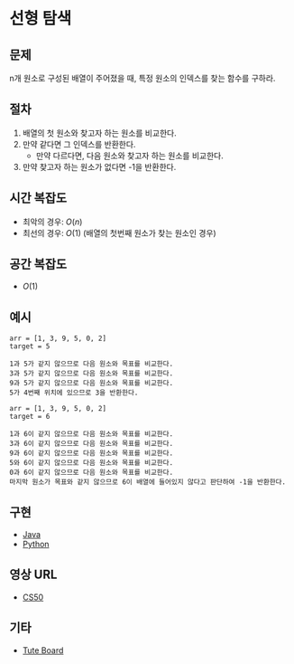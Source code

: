 # 선형 탐색

## 문제

n개 원소로 구성된 배열이 주어졌을 때, 특정 원소의 인덱스를 찾는 함수를 구하라.

## 절차

1. 배열의 첫 원소와 찾고자 하는 원소를 비교한다.
2. 만약 같다면 그 인덱스를 반환한다.
   - 만약 다르다면, 다음 원소와 찾고자 하는 원소를 비교한다.
3. 만약 찾고자 하는 원소가 없다면 -1을 반환한다.

## 시간 복잡도

- 최악의 경우: $O(n)$
- 최선의 경우: $O(1)$ (배열의 첫번째 원소가 찾는 원소인 경우)

## 공간 복잡도

- $O(1)$

## 예시

```
arr = [1, 3, 9, 5, 0, 2]
target = 5

1과 5가 같지 않으므로 다음 원소와 목표를 비교한다.
3과 5가 같지 않으므로 다음 원소와 목표를 비교한다.
9과 5가 같지 않으므로 다음 원소와 목표를 비교한다.
5가 4번째 위치에 있으므로 3을 반환한다.
```

```
arr = [1, 3, 9, 5, 0, 2]
target = 6

1과 6이 같지 않으므로 다음 원소와 목표를 비교한다.
3과 6이 같지 않으므로 다음 원소와 목표를 비교한다.
9과 6이 같지 않으므로 다음 원소와 목표를 비교한다.
5와 6이 같지 않으므로 다음 원소와 목표를 비교한다.
0과 6이 같지 않으므로 다음 원소와 목표를 비교한다.
마지막 원소가 목표와 같지 않으므로 6이 배열에 들어있지 않다고 판단하여 -1을 반환한다.
```

## 구현

- [Java](https://github.com/TheAlgorithms/Java/blob/master/Searches/LinearSearch.java)
- [Python](https://github.com/TheAlgorithms/Python/blob/master/searches/linear_search.py)

## 영상 URL

- [CS50](https://www.youtube.com/watch?v=CX2CYIJLwfg)

## 기타

- [Tute Board](https://boardhub.github.io/tute/?wd=linearSearchAlgo)
